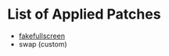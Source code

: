 # List of Applied Patches

- [fakefullscreen](https://dwm.suckless.org/patches/fakefullscreen/)
- swap (custom)
